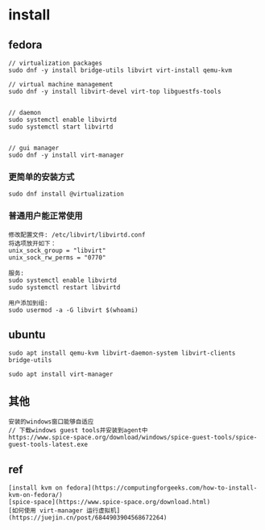 # install

## fedora
```
// virtualization packages
sudo dnf -y install bridge-utils libvirt virt-install qemu-kvm

// virtual machine management
sudo dnf -y install libvirt-devel virt-top libguestfs-tools


// daemon
sudo systemctl enable libvirtd
sudo systemctl start libvirtd


// gui manager
sudo dnf -y install virt-manager
```


### 更简单的安装方式
```
sudo dnf install @virtualization
```

### 普通用户能正常使用
```
修改配置文件: /etc/libvirt/libvirtd.conf
将选项放开如下：
unix_sock_group = "libvirt"
unix_sock_rw_perms = "0770"

服务:
sudo systemctl enable libvirtd
sudo systemctl restart libvirtd

用户添加到组:
sudo usermod -a -G libvirt $(whoami)
```

## ubuntu
```
sudo apt install qemu-kvm libvirt-daemon-system libvirt-clients bridge-utils

sudo apt install virt-manager
```

## 其他
```
安装的windows窗口能够自适应
// 下载windows guest tools并安装到agent中
https://www.spice-space.org/download/windows/spice-guest-tools/spice-guest-tools-latest.exe
```


## ref
    [install kvm on fedora](https://computingforgeeks.com/how-to-install-kvm-on-fedora/)
    [spice-space](https://www.spice-space.org/download.html)
    [如何使用 virt-manager 运行虚拟机](https://juejin.cn/post/6844903904568672264)
